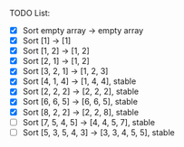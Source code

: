 TODO List:
 - [x] Sort empty array -> empty array
 - [x] Sort [1] -> [1]
 - [x] Sort [1, 2] -> [1, 2]
 - [x] Sort [2, 1] -> [1, 2]
 - [x] Sort [3, 2, 1] -> [1, 2, 3]
 - [x] Sort [4, 1, 4] -> [1, 4, 4], stable
 - [x] Sort [2, 2, 2] -> [2, 2, 2], stable
 - [x] Sort [6, 6, 5] -> [6, 6, 5], stable
 - [x] Sort [8, 2, 2] -> [2, 2, 8], stable
 - [ ] Sort [7, 5, 4, 5] -> [4, 4, 5, 7], stable
 - [ ] Sort [5, 3, 5, 4, 3] -> [3, 3, 4, 5, 5], stable